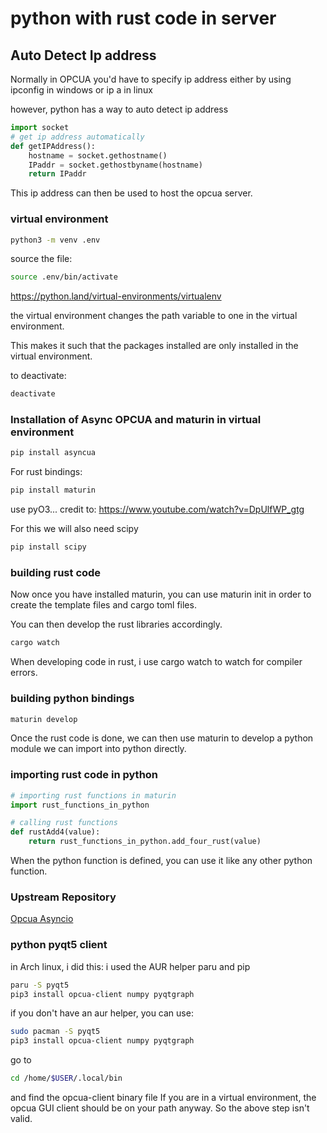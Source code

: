 # python with rust code in server

## Auto Detect Ip address

Normally in OPCUA you'd have to specify ip address either by using
ipconfig in windows or ip a in linux

however, python has a way to auto detect ip address

```python
import socket
# get ip address automatically
def getIPAddress():
    hostname = socket.gethostname()
    IPaddr = socket.gethostbyname(hostname)
    return IPaddr
```
This ip address can then be used to host the opcua server.

### virtual environment

```zsh
python3 -m venv .env
```

source the file:

```zsh
source .env/bin/activate
```
https://python.land/virtual-environments/virtualenv

the virtual environment changes the path variable to one in the virtual environment.

This makes it such that the packages installed are only installed in
the virtual environment.

to deactivate:
```zsh
deactivate
```

### Installation of Async OPCUA and maturin in virtual environment
```zsh
pip install asyncua
```

For rust bindings:

```zsh
pip install maturin
```

use pyO3...
credit to:
https://www.youtube.com/watch?v=DpUlfWP_gtg

For this we will also need scipy

```zsh
pip install scipy
```


### building rust code

Now once you have installed maturin, you can use maturin init
in order to create the template files and cargo toml files.

You can then develop the rust libraries accordingly.

```zsh
cargo watch
```

When developing code in rust, i use cargo watch to watch for compiler errors.

### building python bindings

```zsh
maturin develop
```

Once the rust code is done, we can then use maturin to develop a python module
we can import into python directly.

### importing rust code in python

```python
# importing rust functions in maturin
import rust_functions_in_python

# calling rust functions
def rustAdd4(value):
    return rust_functions_in_python.add_four_rust(value)

```

When the python function is defined, you can use it like any other
python function. 

### Upstream Repository

[Opcua Asyncio](https://github.com/FreeOpcUa/opcua-asyncio)


### python pyqt5 client

in Arch linux, i did this:
i used the AUR helper paru and pip
```zsh
paru -S pyqt5
pip3 install opcua-client numpy pyqtgraph
```

if you don't have an aur helper, you can use:

```zsh
sudo pacman -S pyqt5
pip3 install opcua-client numpy pyqtgraph
```

go to 
```zsh
cd /home/$USER/.local/bin
```
and find the opcua-client binary file
If you are in a virtual environment, the opcua GUI client should be on your path
anyway. So the above step isn't valid.
